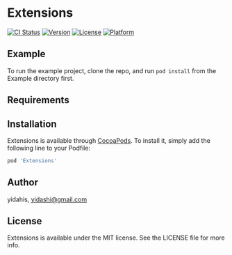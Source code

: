 # Extensions

[![CI Status](https://img.shields.io/travis/yidahis/Extensions.svg?style=flat)](https://travis-ci.org/yidahis/Extensions)
[![Version](https://img.shields.io/cocoapods/v/Extensions.svg?style=flat)](https://cocoapods.org/pods/Extensions)
[![License](https://img.shields.io/cocoapods/l/Extensions.svg?style=flat)](https://cocoapods.org/pods/Extensions)
[![Platform](https://img.shields.io/cocoapods/p/Extensions.svg?style=flat)](https://cocoapods.org/pods/Extensions)

## Example

To run the example project, clone the repo, and run `pod install` from the Example directory first.

## Requirements

## Installation

Extensions is available through [CocoaPods](https://cocoapods.org). To install
it, simply add the following line to your Podfile:

```ruby
pod 'Extensions'
```

## Author

yidahis, yidashi@gmail.com

## License

Extensions is available under the MIT license. See the LICENSE file for more info.
